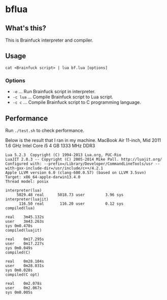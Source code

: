 bflua
=====

## What's this?

This is Brainfuck interpreter and compiler.

## Usage

`cat <Brainfuck script> | lua bf.lua [options]`

### Options

- `-e` ... Run Brainfuck script in interpreter.
- `-c lua` ... Compile Brainfuck script to Lua script.
- `-c c` ... Compile Brainfuck script to C programming language.

## Performance

Run `./test.sh` to check performance.

Below is the result that I ran in my machine.
MacBook Air 11-inch, Mid 2011
1.6 GHz Intel Core i5
4 GB 1333 MHz DDR3

```
Lua 5.2.3  Copyright (C) 1994-2013 Lua.org, PUC-Rio
LuaJIT 2.0.3 -- Copyright (C) 2005-2014 Mike Pall. http://luajit.org/
Configured with: --prefix=/Library/Developer/CommandLineTools/usr --with-gxx-include-dir=/usr/include/c++/4.2.1
Apple LLVM version 6.0 (clang-600.0.57) (based on LLVM 3.5svn)
Target: x86_64-apple-darwin13.4.0
Thread model: posix

interpreter(lua)
     5029.48 real      5018.73 user         3.96 sys
interpreter(luajit)
      116.50 real       116.20 user         0.12 sys
compiled(lua)

real	3m45.132s
user	3m43.263s
sys	0m0.470s
compiled(luajit)

real	0m17.295s
user	0m17.227s
sys	0m0.049s
compiled(C)

real	0m28.104s
user	0m28.031s
sys	0m0.028s
compiled(C opt)

real	0m2.078s
user	0m2.067s
sys	0m0.005s
```
